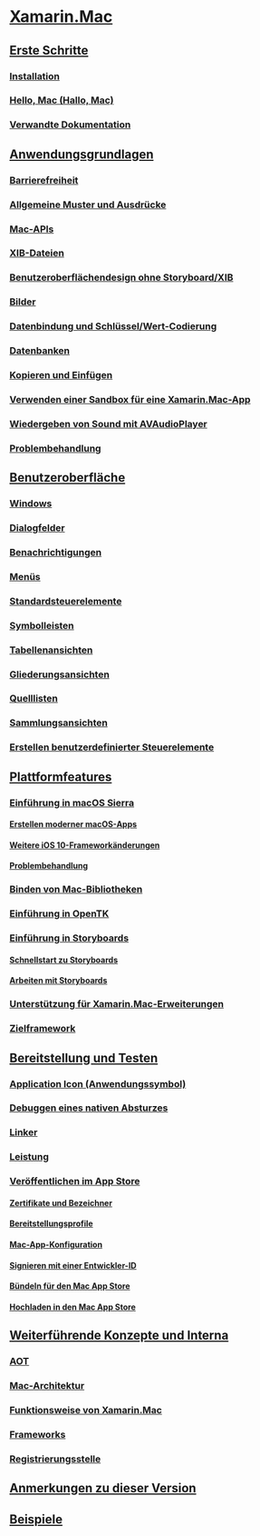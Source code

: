 # [Xamarin.Mac](index.yml)
## [Erste Schritte](get-started/index.md)
### [Installation](get-started/installation.md)
### [Hello, Mac (Hallo, Mac)](get-started/hello-mac.md)
### [Verwandte Dokumentation](get-started/related.md)
## [Anwendungsgrundlagen](app-fundamentals/index.md)
### [Barrierefreiheit](app-fundamentals/accessibility.md)
### [Allgemeine Muster und Ausdrücke](app-fundamentals/patterns.md)
### [Mac-APIs](app-fundamentals/mac-apis.md)
### [XIB-Dateien](app-fundamentals/xib.md)
### [Benutzeroberflächendesign ohne Storyboard/XIB](app-fundamentals/xibless-ui.md)
### [Bilder](app-fundamentals/image.md)
### [Datenbindung und Schlüssel/Wert-Codierung](app-fundamentals/databinding.md)
### [Datenbanken](app-fundamentals/databases.md)
### [Kopieren und Einfügen](app-fundamentals/copy-paste.md)
### [Verwenden einer Sandbox für eine Xamarin.Mac-App](app-fundamentals/sandboxing.md)
### [Wiedergeben von Sound mit AVAudioPlayer](app-fundamentals/sounds.md)
### [Problembehandlung](app-fundamentals/troubleshooting.md)
## [Benutzeroberfläche](user-interface/index.md)
### [Windows](user-interface/window.md)
### [Dialogfelder](user-interface/dialog.md)
### [Benachrichtigungen](user-interface/alert.md)
### [Menüs](user-interface/menu.md)
### [Standardsteuerelemente](user-interface/standard-controls.md)
### [Symbolleisten](user-interface/toolbar.md)
### [Tabellenansichten](user-interface/table-view.md)
### [Gliederungsansichten](user-interface/outline-view.md)
### [Quelllisten](user-interface/source-list.md)
### [Sammlungsansichten](user-interface/collection-view.md)
### [Erstellen benutzerdefinierter Steuerelemente](user-interface/custom-controls.md)
## [Plattformfeatures](platform/index.md)
### [Einführung in macOS Sierra](platform/introduction-to-macos-sierra/index.md)
#### [Erstellen moderner macOS-Apps](platform/introduction-to-macos-sierra/modern-cocoa-apps.md)
#### [Weitere iOS 10-Frameworkänderungen](platform/introduction-to-macos-sierra/additional-framework-changes.md)
#### [Problembehandlung](platform/introduction-to-macos-sierra/troubleshooting.md)
### [Binden von Mac-Bibliotheken](platform/binding.md)
### [Einführung in OpenTK](platform/opentk.md)
### [Einführung in Storyboards](platform/storyboards/index.md)
#### [Schnellstart zu Storyboards](platform/storyboards/quickstart.md)
#### [Arbeiten mit Storyboards](platform/storyboards/indepth.md)
### [Unterstützung für Xamarin.Mac-Erweiterungen](platform/extensions.md)
### [Zielframework](platform/target-framework.md)
## [Bereitstellung und Testen](deploy-test/index.md)
### [Application Icon (Anwendungssymbol)](deploy-test/app-icon.md)
### [Debuggen eines nativen Absturzes](deploy-test/debugging-native-crash.md)
### [Linker](deploy-test/linker.md)
### [Leistung](deploy-test/performance.md)
### [Veröffentlichen im App Store](deploy-test/publishing-to-the-app-store/index.md)
#### [Zertifikate und Bezeichner](deploy-test/publishing-to-the-app-store/certificates-identifiers.md)
#### [Bereitstellungsprofile](deploy-test/publishing-to-the-app-store/profiles.md)
#### [Mac-App-Konfiguration](deploy-test/publishing-to-the-app-store/app-configuration.md)
#### [Signieren mit einer Entwickler-ID](deploy-test/publishing-to-the-app-store/signing.md)
#### [Bündeln für den Mac App Store](deploy-test/publishing-to-the-app-store/bundling.md)
#### [Hochladen in den Mac App Store](deploy-test/publishing-to-the-app-store/uploading.md)
## [Weiterführende Konzepte und Interna](internals/index.md)
### [AOT](internals/aot.md)
### [Mac-Architektur](internals/architecture.md)
### [Funktionsweise von Xamarin.Mac](internals/how-it-works.md)
### [Frameworks](internals/frameworks.md)
### [Registrierungsstelle](internals/registrar.md)

## [Anmerkungen zu dieser Version](https://developer.xamarin.com/releases/mac/)
## [Beispiele](samples/index.yml)
